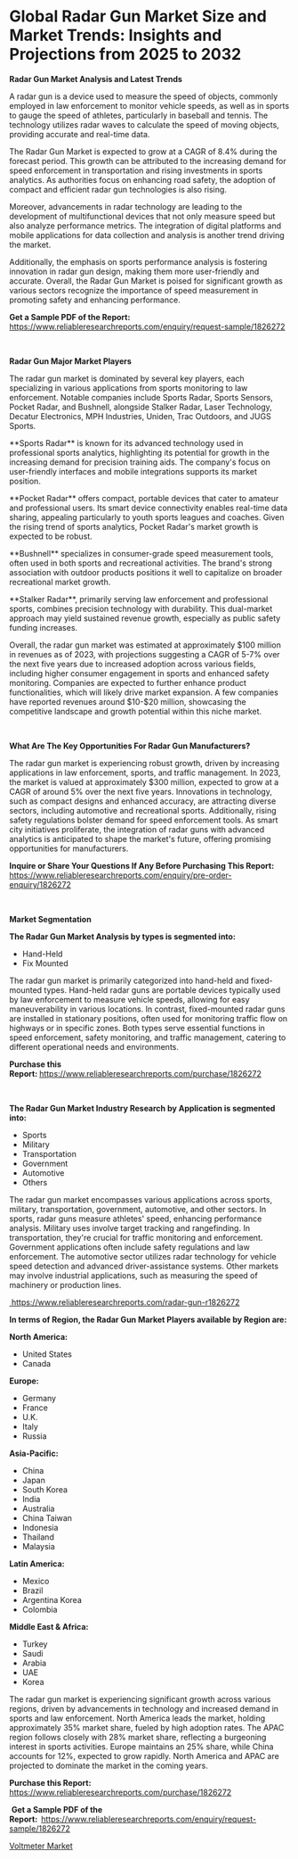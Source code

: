 <p><h1>Global Radar Gun Market Size and Market Trends: Insights and Projections from 2025 to 2032</h1></p><p><strong>Radar Gun Market Analysis and Latest Trends</strong></p>
<p><p>A radar gun is a device used to measure the speed of objects, commonly employed in law enforcement to monitor vehicle speeds, as well as in sports to gauge the speed of athletes, particularly in baseball and tennis. The technology utilizes radar waves to calculate the speed of moving objects, providing accurate and real-time data.</p><p>The Radar Gun Market is expected to grow at a CAGR of 8.4% during the forecast period. This growth can be attributed to the increasing demand for speed enforcement in transportation and rising investments in sports analytics. As authorities focus on enhancing road safety, the adoption of compact and efficient radar gun technologies is also rising. </p><p>Moreover, advancements in radar technology are leading to the development of multifunctional devices that not only measure speed but also analyze performance metrics. The integration of digital platforms and mobile applications for data collection and analysis is another trend driving the market.</p><p>Additionally, the emphasis on sports performance analysis is fostering innovation in radar gun design, making them more user-friendly and accurate. Overall, the Radar Gun Market is poised for significant growth as various sectors recognize the importance of speed measurement in promoting safety and enhancing performance.</p></p>
<p><strong>Get a Sample PDF of the Report:&nbsp;</strong> <a href="https://www.reliableresearchreports.com/enquiry/request-sample/1826272?utm_campaign=2480&utm_medium=2&utm_source=Github&utm_content=ia&utm_term=18022025&utm_id=radar-gun">https://www.reliableresearchreports.com/enquiry/request-sample/1826272</a></p>
<p>&nbsp;</p>
<p><strong>Radar Gun Major Market Players</strong></p>
<p><p>The radar gun market is dominated by several key players, each specializing in various applications from sports monitoring to law enforcement. Notable companies include Sports Radar, Sports Sensors, Pocket Radar, and Bushnell, alongside Stalker Radar, Laser Technology, Decatur Electronics, MPH Industries, Uniden, Trac Outdoors, and JUGS Sports.</p><p>**Sports Radar** is known for its advanced technology used in professional sports analytics, highlighting its potential for growth in the increasing demand for precision training aids. The company's focus on user-friendly interfaces and mobile integrations supports its market position. </p><p>**Pocket Radar** offers compact, portable devices that cater to amateur and professional users. Its smart device connectivity enables real-time data sharing, appealing particularly to youth sports leagues and coaches. Given the rising trend of sports analytics, Pocket Radar's market growth is expected to be robust.</p><p>**Bushnell** specializes in consumer-grade speed measurement tools, often used in both sports and recreational activities. The brand's strong association with outdoor products positions it well to capitalize on broader recreational market growth.</p><p>**Stalker Radar**, primarily serving law enforcement and professional sports, combines precision technology with durability. This dual-market approach may yield sustained revenue growth, especially as public safety funding increases.</p><p>Overall, the radar gun market was estimated at approximately $100 million in revenues as of 2023, with projections suggesting a CAGR of 5-7% over the next five years due to increased adoption across various fields, including higher consumer engagement in sports and enhanced safety monitoring. Companies are expected to further enhance product functionalities, which will likely drive market expansion. A few companies have reported revenues around $10-$20 million, showcasing the competitive landscape and growth potential within this niche market.</p></p>
<p>&nbsp;</p>
<p><strong>What Are The Key Opportunities For Radar Gun Manufacturers?</strong></p>
<p><p>The radar gun market is experiencing robust growth, driven by increasing applications in law enforcement, sports, and traffic management. In 2023, the market is valued at approximately $300 million, expected to grow at a CAGR of around 5% over the next five years. Innovations in technology, such as compact designs and enhanced accuracy, are attracting diverse sectors, including automotive and recreational sports. Additionally, rising safety regulations bolster demand for speed enforcement tools. As smart city initiatives proliferate, the integration of radar guns with advanced analytics is anticipated to shape the market's future, offering promising opportunities for manufacturers.</p></p>
<p><strong>Inquire or Share Your Questions If Any Before Purchasing This Report:</strong> <a href="https://www.reliableresearchreports.com/enquiry/pre-order-enquiry/1826272?utm_campaign=2480&utm_medium=2&utm_source=Github&utm_content=ia&utm_term=18022025&utm_id=radar-gun">https://www.reliableresearchreports.com/enquiry/pre-order-enquiry/1826272</a></p>
<p>&nbsp;</p>
<p><strong>Market Segmentation</strong></p>
<p><strong>The Radar Gun Market Analysis by types is segmented into:</strong></p>
<p><ul><li>Hand-Held</li><li>Fix Mounted</li></ul></p>
<p><p>The radar gun market is primarily categorized into hand-held and fixed-mounted types. Hand-held radar guns are portable devices typically used by law enforcement to measure vehicle speeds, allowing for easy maneuverability in various locations. In contrast, fixed-mounted radar guns are installed in stationary positions, often used for monitoring traffic flow on highways or in specific zones. Both types serve essential functions in speed enforcement, safety monitoring, and traffic management, catering to different operational needs and environments.</p></p>
<p><strong>Purchase this Report:&nbsp;</strong><a href="https://www.reliableresearchreports.com/purchase/1826272?utm_campaign=2480&utm_medium=2&utm_source=Github&utm_content=ia&utm_term=18022025&utm_id=radar-gun">https://www.reliableresearchreports.com/purchase/1826272</a></p>
<p>&nbsp;</p>
<p><strong>The Radar Gun Market Industry Research by Application is segmented into:</strong></p>
<p><ul><li>Sports</li><li>Military</li><li>Transportation</li><li>Government</li><li>Automotive</li><li>Others</li></ul></p>
<p><p>The radar gun market encompasses various applications across sports, military, transportation, government, automotive, and other sectors. In sports, radar guns measure athletes' speed, enhancing performance analysis. Military uses involve target tracking and rangefinding. In transportation, they're crucial for traffic monitoring and enforcement. Government applications often include safety regulations and law enforcement. The automotive sector utilizes radar technology for vehicle speed detection and advanced driver-assistance systems. Other markets may involve industrial applications, such as measuring the speed of machinery or production lines.</p></p>
<p><a href="https://www.reliableresearchreports.com/radar-gun-r1826272?utm_campaign=2480&utm_medium=2&utm_source=Github&utm_content=ia&utm_term=18022025&utm_id=radar-gun">&nbsp;https://www.reliableresearchreports.com/radar-gun-r1826272</a></p>
<p><strong>In terms of Region, the Radar Gun Market Players available by Region are:</strong></p>
<p>
    <p> <strong> North America: </strong>
        <ul>
            <li>United States</li>
            <li>Canada</li>
        </ul>
        </p> 
    <p> <strong> Europe: </strong>
        <ul>
            <li>Germany</li>
            <li>France</li>
            <li>U.K.</li>
            <li>Italy</li>
            <li>Russia</li>
        </ul>
        </p> 
    <p> <strong> Asia-Pacific: </strong>
        <ul>
            <li>China</li>
            <li>Japan</li>
            <li>South Korea</li>
            <li>India</li>
            <li>Australia</li>
            <li>China Taiwan</li>
            <li>Indonesia</li>
            <li>Thailand</li>
            <li>Malaysia</li>
        </ul>
        </p> 
    <p> <strong> Latin America: </strong>
        <ul>
            <li>Mexico</li>
            <li>Brazil</li>
            <li>Argentina Korea</li>
            <li>Colombia</li>
        </ul>
        </p> 
    <p> <strong> Middle East & Africa: </strong>
        <ul>
            <li>Turkey</li>
            <li>Saudi</li>
            <li>Arabia</li>
            <li>UAE</li>
            <li>Korea</li>
        </ul>
    </p>
    </p>
<p><p>The radar gun market is experiencing significant growth across various regions, driven by advancements in technology and increased demand in sports and law enforcement. North America leads the market, holding approximately 35% market share, fueled by high adoption rates. The APAC region follows closely with 28% market share, reflecting a burgeoning interest in sports activities. Europe maintains an 25% share, while China accounts for 12%, expected to grow rapidly. North America and APAC are projected to dominate the market in the coming years.</p></p>
<p><strong>Purchase this Report: </strong><a href="https://www.reliableresearchreports.com/purchase/1826272?utm_campaign=2480&utm_medium=2&utm_source=Github&utm_content=ia&utm_term=18022025&utm_id=radar-gun">https://www.reliableresearchreports.com/purchase/1826272</a></p>
<p>&nbsp;<strong>Get a Sample PDF of the Report:&nbsp;&nbsp;</strong><a href="https://www.reliableresearchreports.com/enquiry/request-sample/1826272?utm_campaign=2480&utm_medium=2&utm_source=Github&utm_content=ia&utm_term=18022025&utm_id=radar-gun">https://www.reliableresearchreports.com/enquiry/request-sample/1826272</a></p>
<p><strong></strong></p>
<p><p><a href="https://github.com/pelahotayabe/Market-Research-Report-List-1/blob/main/voltmeter-market.md?utm_campaign=2480&utm_medium=2&utm_source=Github&utm_content=ia&utm_term=18022025&utm_id=radar-gun">Voltmeter Market</a></p></p>